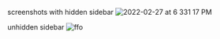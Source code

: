 screenshots
with hidden sidebar
![ 2022-02-27 at 6 331 17 PM](https://user-images.githubusercontent.com/73101494/155883516-71af662a-9946-4aa5-aaf7-16e79410576f.jpeg)


unhidden sidebar
![ffo](https://user-images.githubusercontent.com/73101494/155883559-38f2dd28-daff-49ab-be43-4e3541a36623.png)
